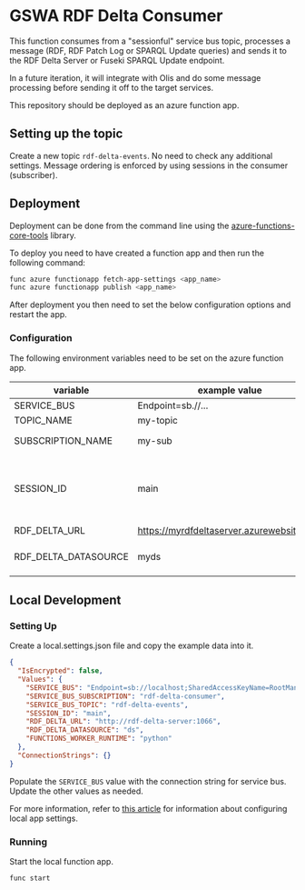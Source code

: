 # GSWA RDF Delta Consumer

This function consumes from a "sessionful" service bus topic, processes a message
(RDF, RDF Patch Log or SPARQL Update queries) and sends it to the RDF Delta Server or Fuseki SPARQL Update endpoint.

In a future iteration, it will integrate with Olis and do some message processing before sending it off to the target services.

This repository should be deployed as an azure function app.

## Setting up the topic

Create a new topic `rdf-delta-events`. No need to check any additional settings. Message ordering is enforced by using sessions in the consumer (subscriber).

## Deployment

Deployment can be done from the command line using the
[azure-functions-core-tools](https://github.com/Azure/azure-functions-core-tools) library.

To deploy you need to have created a function app and then run the following command:

```bash
func azure functionapp fetch-app-settings <app_name>
func azure functionapp publish <app_name>
```

After deployment you then need to set the below configuration options and restart the
app.

### Configuration

The following environment variables need to be set on the azure function app.

| variable             | example value                              | description                                                                                                                   |
| -------------------- | ------------------------------------------ | ----------------------------------------------------------------------------------------------------------------------------- |
| SERVICE_BUS          | Endpoint=sb.//...                          | service bus connection string                                                                                                 |
| TOPIC_NAME           | my-topic                                   | name of service bus topic                                                                                                     |
| SUBSCRIPTION_NAME    | my-sub                                     | name of service bus subscription                                                                                              |
| SESSION_ID           | main                                       | service bus session identifier. needs to be the same value as set <br> in the `SHUI_SERVICE_BUS__SESSION_ID` variable in #137 |
| RDF_DELTA_URL        | https://myrdfdeltaserver.azurewebsites.net | url for rdf delta server                                                                                                      |
| RDF_DELTA_DATASOURCE | myds                                       | datasource name to submit patch logs to in rdf delta server                                                                   |

## Local Development

### Setting Up

Create a local.settings.json file and copy the example data into it.

```json
{
  "IsEncrypted": false,
  "Values": {
    "SERVICE_BUS": "Endpoint=sb://localhost;SharedAccessKeyName=RootManageSharedAccessKey;SharedAccessKey=SAS_KEY_VALUE;UseDevelopmentEmulator=true;",
    "SERVICE_BUS_SUBSCRIPTION": "rdf-delta-consumer",
    "SERVICE_BUS_TOPIC": "rdf-delta-events",
    "SESSION_ID": "main",
    "RDF_DELTA_URL": "http://rdf-delta-server:1066",
    "RDF_DELTA_DATASOURCE": "ds",
    "FUNCTIONS_WORKER_RUNTIME": "python"
  },
  "ConnectionStrings": {}
}
```

Populate the `SERVICE_BUS` value with the connection string for service bus. Update the other values as needed.

For more information, refer to [this article](https://learn.microsoft.com/en-us/azure/azure-functions/functions-run-local?tabs=linux%2Cisolated-process%2Cnode-v4%2Cpython-v2%2Chttp-trigger%2Ccontainer-apps&pivots=programming-language-python#local-settings)
for information about configuring local app settings.

### Running

Start the local function app.

```bash
func start
```
